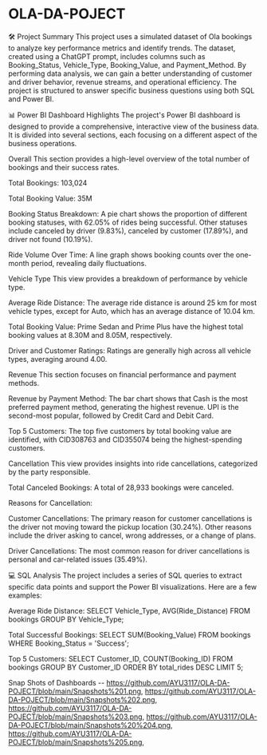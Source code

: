 # OLA-DA-POJECT

🛠️ Project Summary
This project uses a simulated dataset of Ola bookings to analyze key performance metrics and identify trends. The dataset, created using a ChatGPT prompt, includes columns such as Booking_Status, Vehicle_Type, Booking_Value, and Payment_Method. By performing data analysis, we can gain a better understanding of customer and driver behavior, revenue streams, and operational efficiency. The project is structured to answer specific business questions using both SQL and Power BI.

📊 Power BI Dashboard Highlights
The project's Power BI dashboard is designed to provide a comprehensive, interactive view of the business data. It is divided into several sections, each focusing on a different aspect of the business operations.

Overall
This section provides a high-level overview of the total number of bookings and their success rates.

Total Bookings: 103,024

Total Booking Value: 35M

Booking Status Breakdown: A pie chart shows the proportion of different booking statuses, with 62.05% of rides being successful. Other statuses include canceled by driver (9.83%), canceled by customer (17.89%), and driver not found (10.19%).

Ride Volume Over Time: A line graph shows booking counts over the one-month period, revealing daily fluctuations.

Vehicle Type
This view provides a breakdown of performance by vehicle type.

Average Ride Distance: The average ride distance is around 25 km for most vehicle types, except for Auto, which has an average distance of 10.04 km.

Total Booking Value: Prime Sedan and Prime Plus have the highest total booking values at 8.30M and 8.05M, respectively.

Driver and Customer Ratings: Ratings are generally high across all vehicle types, averaging around 4.00.

Revenue
This section focuses on financial performance and payment methods.

Revenue by Payment Method: The bar chart shows that Cash is the most preferred payment method, generating the highest revenue. UPI is the second-most popular, followed by Credit Card and Debit Card.

Top 5 Customers: The top five customers by total booking value are identified, with CID308763 and CID355074 being the highest-spending customers.

Cancellation
This view provides insights into ride cancellations, categorized by the party responsible.

Total Canceled Bookings: A total of 28,933 bookings were canceled.

Reasons for Cancellation:

Customer Cancellations: The primary reason for customer cancellations is the driver not moving toward the pickup location (30.24%). Other reasons include the driver asking to cancel, wrong addresses, or a change of plans.

Driver Cancellations: The most common reason for driver cancellations is personal and car-related issues (35.49%).

💻 SQL Analysis
The project includes a series of SQL queries to extract specific data points and support the Power BI visualizations. Here are a few examples:


Average Ride Distance: SELECT Vehicle_Type, AVG(Ride_Distance) FROM bookings GROUP BY Vehicle_Type; 


Total Successful Bookings: SELECT SUM(Booking_Value) FROM bookings WHERE Booking_Status = 'Success'; 



Top 5 Customers: SELECT Customer_ID, COUNT(Booking_ID) FROM bookings GROUP BY Customer_ID ORDER BY total_rides DESC LIMIT 5;


Snap Shots of Dashboards -- 
https://github.com/AYU3117/OLA-DA-POJECT/blob/main/Snapshots%201.png,
https://github.com/AYU3117/OLA-DA-POJECT/blob/main/Snapshots%202.png,
https://github.com/AYU3117/OLA-DA-POJECT/blob/main/Snapshots%203.png,
https://github.com/AYU3117/OLA-DA-POJECT/blob/main/Snapshots%20%204.png,
https://github.com/AYU3117/OLA-DA-POJECT/blob/main/Snapshots%205.png,
